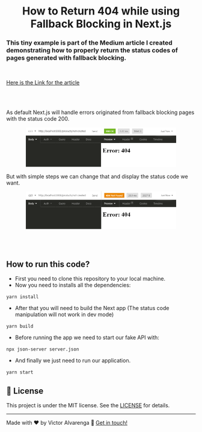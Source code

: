 <h1 align="center">
    How to Return 404 while using  Fallback Blocking in Next.js
</h1>

<h3>This tiny example is part of the Medium article I created demonstrating how to properly return the status codes of pages generated with fallback blocking. </h3>

<br>

[Here is the Link for the article](https://medium.com)

<br>
<br>

<p>
  As default Next.js will handle errors originated from fallback blocking pages with the status code 200.
</p>

<p align="center">
  <img alt="Status Code Before Tutorial" src="./public/article_image_1.png" width="400px" />
</p>

<p>
  But with simple steps we can change that and display the status code we want.
</p>

<p align="center">
  <img alt="Status Code After Tutorial" src="./public/article_image_2.png" width="400px" />
</p>

<br>
<br>

## How to run this code?

- First you need to clone this repository to your local machine.
- Now you need to installs all the dependencies:

```
yarn install
```

- After that you will need to build the Next app (The status code manipulation will not work in dev mode)

```
yarn build
```

- Before running the app we need to start our fake API with:

```
npx json-server server.json
```

- And finally we just need to run our application.

```
yarn start
```

## :memo: License

This project is under the MIT license. See the [LICENSE](LICENSE.md) for details.

---

Made with ♥ by Victor Alvarenga :wave: [Get in touch!](https://www.linkedin.com/in/victoralvarenga/)
